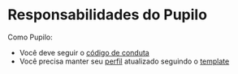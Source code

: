 # Responsabilidades do Pupilo

Como Pupilo:

* Você deve seguir o [código de conduta](/CONDUTA.md)
* Você precisa manter seu [perfil](/pupilos) atualizado seguindo o [template](/pupilos/pupilo_template.md)
